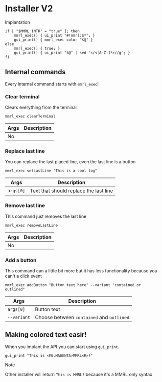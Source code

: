 # Installer V2

Implantation

```shell
if [ "$MMRL_INTR" = "true" ]; then
    mmrl_exec() { ui_print "#!mmrl:$*"; }
    gui_print() { mmrl_exec color "$@" }
else
    mmrl_exec() { true; }
    gui_print() { ui_print "$@" | sed 's/<[A-Z.]*>//g'; }
fi
```

## Internal commands

Every internal command starts with `mmrl_exec`!

### Clear terminal

Clears everything from the terminal

```shell
mmrl_exec clearTerminal
```

| Args | Description |
| ---- | ----------- |
| No   |             |

### Replace last line

You can replace the last placed line, even the last line is a button

```shell
mmrl_exec setLastLine "This is a cool log"
```

| Args      | Description                            |
| --------- | -------------------------------------- |
| `args[0]` | Text that should replace the last line |

### Remove last line

This command just removes the last line

```shell
mmrl_exec removeLastLine
```

| Args | Description |
| ---- | ----------- |
| No   |             |

### Add a button

This command can a little bit more but it has less functionality because you can't a click event

```shell
mmrl_exec addButton "Button text here" --variant "contained or outlined"
```

| Args        | Description                               |
| ----------- | ----------------------------------------- |
| `args[0]`   | Button text                               |
| `--variant` | Choose between `contained` and `outlined` |

## Making colored text easir!

When you implant the API you can start using `gui_print`.

```shell
gui_print "This is <FG.MAGENTA>MMRL<R>!"
```

> [!NOTE]
> Other installer will return `This is MMRL!` because it's a MMRL only syntax

